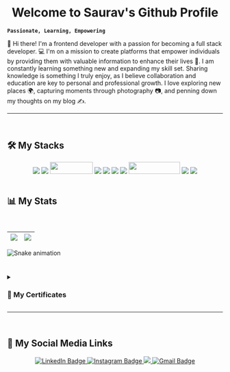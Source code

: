 <h1 align="center">
  <b>Welcome to Saurav's Github Profile</b>
</h1>

**`Passionate, Learning, Empowering`**

👋 Hi there! I'm a frontend developer with a passion for becoming a full stack developer. 💻 I'm on a mission to create platforms that empower individuals by providing them with valuable information to enhance their lives 🚀. I am constantly learning something new and expanding my skill set. Sharing knowledge is something I truly enjoy, as I believe collaboration and education are key to personal and professional growth. I love exploring new places 🌍, capturing moments through photography 📷, and penning down my thoughts on my blog ✍️.

---
<br/>

## :hammer_and_wrench: My Stacks
<div align="center">
<img src="https://img.shields.io/badge/html5-%23E34F26.svg?style=for-the-badge&logo=html5&logoColor=white">
<img src="https://img.shields.io/badge/css3-%231572B6.svg?style=for-the-badge&logo=css3&logoColor=white">
<img width="100" height="28" src="https://img.shields.io/badge/javascript-%23323330.svg?style=for-the-badge&logo=javascript&logoColor=%23F7DF1E">
<img src ="https://img.shields.io/badge/Django-092E20?style=for-the-badge&logo=django&logoColor=white">
<img src="https://img.shields.io/badge/D3.js-F9A03C?logo=d3dotjs&logoColor=fff&style=for-the-badge">
<img src="https://img.shields.io/badge/python-3670A0?style=for-the-badge&logo=python&logoColor=ffdd54">

<!-- OTHER BADGES -->

<img src="https://img.shields.io/badge/Netlify-00C7B7?style=for-the-badge&logo=netlify&logoColor=white">
<img width="120" height="28" src="https://img.shields.io/badge/Visual%20Studio%20Code-0078d7.svg?style=for-the-badge&logo=visual-studio-code&logoColor=white">
<!--  OTHER BADGES-->
   
<img src="https://img.shields.io/badge/Windows-0078D6?style=for-the-badge&logo=windows&logoColor=white">
<img src="https://img.shields.io/badge/Ubuntu-E95420?logo=ubuntu&logoColor=fff&style=for-the-badge">
</div>

<br/>


## 📊 My Stats

<br/>

| <a href="https://github.com/saurav-png?tab=repositories"><img align="center" src="https://github-readme-stats-saurav-png.vercel.app/api?username=saurav-png&show_icons=true&theme=radical" /> | <img align="center" src="https://github-readme-stats-saurav-png.vercel.app/api/top-langs/?username=saurav-png&layout=compact&theme=radical" /></a> |
| ------------- | ------------- |

![Snake animation](https://github.com/{{saurav-png}}/{{saurav-png}}/blob/output/github-contribution-grid-snake.svg)

#

<details>
  <summary> <h3>📜 My Certificates</h3></summary>
  <div align="center">
  <a href="https://www.freecodecamp.org/certification/saurav-tiwari/responsive-web-design" rel="noopener noreferrer"><img width="35%" src="https://img.shields.io/badge/HTML5-E34F26?logo=html5&logoColor=fff&style=flat" alt="Responsive Web Design Badge"></a>
  <br/>
  <br/>
  <a href="https://www.freecodecamp.org/certification/saurav-tiwari/data-visualization" rel="noopener noreferrer"><img width="35%" src="https://img.shields.io/badge/D3.js-F9A03C?logo=d3dotjs&logoColor=fff&style=flat" alt="D3.js Badge"></a>
  </div>
</details>

---
<br/>

## :link: My Social Media Links
<div id="badges" align="center">
  <a href="https://www.linkedin.com/in/saurav-md/" rel="noopener noreferrer">
    <img src="https://img.shields.io/badge/LinkedIn-blue?style=for-the-badge&logo=linkedin&logoColor=white" alt="LinkedIn Badge"/>
  </a>
  <a href="https://www.instagram.com/saurav.gif" rel="noopener noreferrer">
    <img src="https://img.shields.io/badge/Instagram-E4355F?logo=instagram&logoColor=fff&style=for-the-badge" alt="Instagram Badge">
  </a>
  <a href="https://www.facebook.com/saurav.img/" rel="noopener noreferrer">
    <img src="https://img.shields.io/badge/Facebook-blue?style=for-the-badge&logo=facebook&logoColor=white">
  </a>
  <a href="mailto:sauravtiwari9011@gmail.com" rel="noopener noreferrer">
  <img src="https://img.shields.io/badge/Gmail-EA4335?logo=gmail&logoColor=fff&style=for-the-badge" alt="Gmail Badge">
  </a>
</div>

